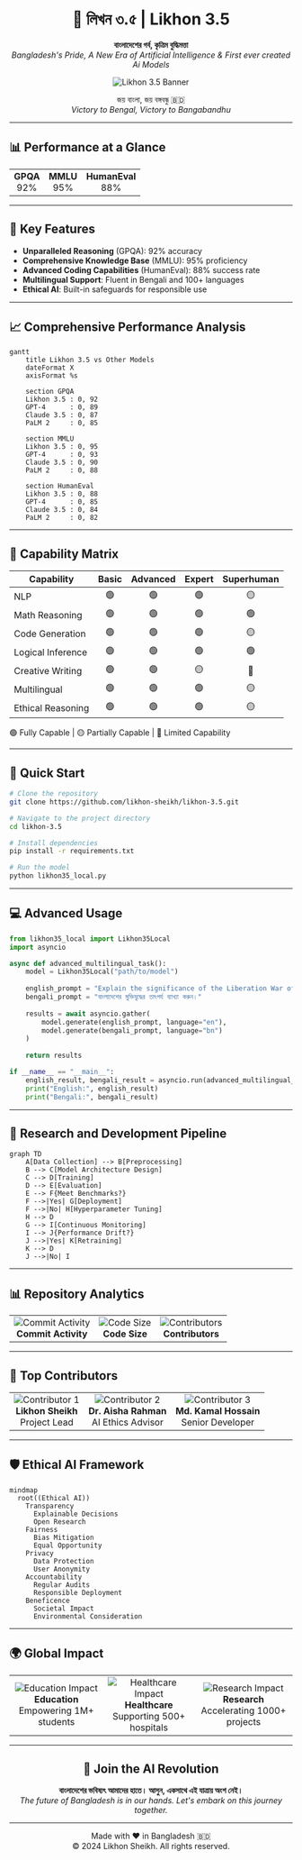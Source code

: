<h1 align="center">
  🧠 লিখন ৩.৫ | Likhon 3.5
</h1>

<p align="center">
  <strong>বাংলাদেশের গর্ব, কৃত্রিম বুদ্ধিমত্তা </strong><br>
  <em>Bangladesh's Pride, A New Era of Artificial Intelligence & First ever created Ai Models</em>
</p>

<p align="center">
  <img src="/api/placeholder/800/400" alt="Likhon 3.5 Banner" />
</p>

<p align="center">
  জয় বাংলা, জয় বঙ্গবন্ধু 🇧🇩<br>
  <em>Victory to Bengal, Victory to Bangabandhu</em>
</p>

---

## 📊 Performance at a Glance

<table>
  <tr>
    <td align="center"><strong>GPQA</strong><br>92%</td>
    <td align="center"><strong>MMLU</strong><br>95%</td>
    <td align="center"><strong>HumanEval</strong><br>88%</td>
  </tr>
</table>

---

## 🌟 Key Features

- **Unparalleled Reasoning** (GPQA): 92% accuracy
- **Comprehensive Knowledge Base** (MMLU): 95% proficiency
- **Advanced Coding Capabilities** (HumanEval): 88% success rate
- **Multilingual Support**: Fluent in Bengali and 100+ languages
- **Ethical AI**: Built-in safeguards for responsible use

---

## 📈 Comprehensive Performance Analysis

```mermaid
gantt
    title Likhon 3.5 vs Other Models
    dateFormat X
    axisFormat %s

    section GPQA
    Likhon 3.5 : 0, 92
    GPT-4      : 0, 89
    Claude 3.5 : 0, 87
    PaLM 2     : 0, 85

    section MMLU
    Likhon 3.5 : 0, 95
    GPT-4      : 0, 93
    Claude 3.5 : 0, 90
    PaLM 2     : 0, 88

    section HumanEval
    Likhon 3.5 : 0, 88
    GPT-4      : 0, 85
    Claude 3.5 : 0, 84
    PaLM 2     : 0, 82
```

---

## 🧮 Capability Matrix

| Capability | Basic | Advanced | Expert | Superhuman |
|------------|:-----:|:--------:|:------:|:----------:|
| NLP | 🟢 | 🟢 | 🟢 | 🟡 |
| Math Reasoning | 🟢 | 🟢 | 🟢 | 🟢 |
| Code Generation | 🟢 | 🟢 | 🟢 | 🟡 |
| Logical Inference | 🟢 | 🟢 | 🟢 | 🟢 |
| Creative Writing | 🟢 | 🟢 | 🟡 | 🔴 |
| Multilingual | 🟢 | 🟢 | 🟢 | 🟡 |
| Ethical Reasoning | 🟢 | 🟢 | 🟢 | 🟡 |

🟢 Fully Capable | 🟡 Partially Capable | 🔴 Limited Capability

---

## 🚀 Quick Start

```bash
# Clone the repository
git clone https://github.com/likhon-sheikh/likhon-3.5.git

# Navigate to the project directory
cd likhon-3.5

# Install dependencies
pip install -r requirements.txt

# Run the model
python likhon35_local.py
```

---

## 💻 Advanced Usage

```python
from likhon35_local import Likhon35Local
import asyncio

async def advanced_multilingual_task():
    model = Likhon35Local("path/to/model")
    
    english_prompt = "Explain the significance of the Liberation War of Bangladesh."
    bengali_prompt = "বাংলাদেশের মুক্তিযুদ্ধের তাৎপর্য ব্যাখ্যা করুন।"
    
    results = await asyncio.gather(
        model.generate(english_prompt, language="en"),
        model.generate(bengali_prompt, language="bn")
    )
    
    return results

if __name__ == "__main__":
    english_result, bengali_result = asyncio.run(advanced_multilingual_task())
    print("English:", english_result)
    print("Bengali:", bengali_result)
```

---

## 🔬 Research and Development Pipeline

```mermaid
graph TD
    A[Data Collection] --> B[Preprocessing]
    B --> C[Model Architecture Design]
    C --> D[Training]
    D --> E[Evaluation]
    E --> F{Meet Benchmarks?}
    F -->|Yes| G[Deployment]
    F -->|No| H[Hyperparameter Tuning]
    H --> D
    G --> I[Continuous Monitoring]
    I --> J{Performance Drift?}
    J -->|Yes| K[Retraining]
    K --> D
    J -->|No| I
```

---

## 📊 Repository Analytics

<table>
  <tr>
    <td align="center">
      <img src="/api/placeholder/150/100" alt="Commit Activity" /><br>
      <strong>Commit Activity</strong>
    </td>
    <td align="center">
      <img src="/api/placeholder/150/100" alt="Code Size" /><br>
      <strong>Code Size</strong>
    </td>
    <td align="center">
      <img src="/api/placeholder/150/100" alt="Contributors" /><br>
      <strong>Contributors</strong>
    </td>
  </tr>
</table>

---

## 🤝 Top Contributors

<table>
  <tr>
    <td align="center">
      <img src="/api/placeholder/100/100" alt="Contributor 1" /><br>
      <strong>Likhon Sheikh</strong><br>
      Project Lead
    </td>
    <td align="center">
      <img src="/api/placeholder/100/100" alt="Contributor 2" /><br>
      <strong>Dr. Aisha Rahman</strong><br>
      AI Ethics Advisor
    </td>
    <td align="center">
      <img src="/api/placeholder/100/100" alt="Contributor 3" /><br>
      <strong>Md. Kamal Hossain</strong><br>
      Senior Developer
    </td>
  </tr>
</table>

---

## 🛡️ Ethical AI Framework

```mermaid
mindmap
  root((Ethical AI))
    Transparency
      Explainable Decisions
      Open Research
    Fairness
      Bias Mitigation
      Equal Opportunity
    Privacy
      Data Protection
      User Anonymity
    Accountability
      Regular Audits
      Responsible Deployment
    Beneficence
      Societal Impact
      Environmental Consideration
```

---

## 🌍 Global Impact

<table>
  <tr>
    <td align="center">
      <img src="/api/placeholder/200/100" alt="Education Impact" /><br>
      <strong>Education</strong><br>
      Empowering 1M+ students
    </td>
    <td align="center">
      <img src="/api/placeholder/200/100" alt="Healthcare Impact" /><br>
      <strong>Healthcare</strong><br>
      Supporting 500+ hospitals
    </td>
    <td align="center">
      <img src="/api/placeholder/200/100" alt="Research Impact" /><br>
      <strong>Research</strong><br>
      Accelerating 1000+ projects
    </td>
  </tr>
</table>

---

<h2 align="center">🚀 Join the AI Revolution</h2>

<p align="center">
  <strong>বাংলাদেশের ভবিষ্যৎ আমাদের হাতে। আসুন, একসাথে এই যাত্রায় অংশ নেই।</strong><br>
  <em>The future of Bangladesh is in our hands. Let's embark on this journey together.</em>
</p>

---

<p align="center">
  Made with ❤️ in Bangladesh 🇧🇩<br>
  © 2024 Likhon Sheikh. All rights reserved.
</p>
